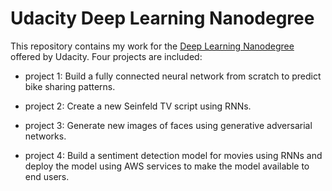 # Udacity Deep Learning Nanodegree

This repository contains my work for the [Deep Learning Nanodegree](https://www.udacity.com/course/deep-learning-nanodegree--nd101) offered by Udacity. Four projects are included:

- project 1: Build a fully connected neural network from scratch to predict bike sharing patterns.

- project 2: Create a new Seinfeld TV script using RNNs.

- project 3: Generate new images of faces using generative adversarial networks.

- project 4: Build a sentiment detection model for movies using RNNs and deploy the model using AWS services to make the model available to end users.